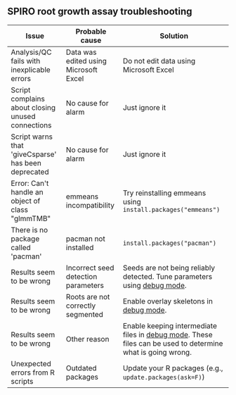 ## SPIRO root growth assay troubleshooting
| Issue                                                    | Probable cause       | Solution    | 
| ------------------------------------------------------------ | --------------- | ----------- | 
| Analysis/QC fails with inexplicable errors | Data was edited using Microsoft Excel | Do not edit data using Microsoft Excel |
| Script complains about closing unused connections | No cause for alarm | Just ignore it |
| Script warns that 'giveCsparse' has been deprecated | No cause for alarm | Just ignore it |
| Error: Can't handle an object of class "glmmTMB" | emmeans incompatibility | Try reinstalling emmeans using `install.packages("emmeans")` |
| There is no package called 'pacman' | pacman not installed | `install.packages("pacman")` |
| Results seem to be wrong | Incorrect seed detection parameters | Seeds are not being reliably detected. Tune parameters using [debug mode](https://github.com/jiaxuanleong/SPIRO.Assays#spiro-assay-debug-mode). |
| Results seem to be wrong | Roots are not correctly segmented | Enable overlay skeletons in [debug mode](https://github.com/jiaxuanleong/SPIRO.Assays#spiro-assay-debug-mode). |
| Results seem to be wrong | Other reason | Enable keeping intermediate files in [debug mode](https://github.com/jiaxuanleong/SPIRO.Assays#spiro-assay-debug-mode). These files can be used to determine what is going wrong. |
| Unexpected errors from R scripts | Outdated packages | Update your R packages (e.g., `update.packages(ask=F)`) |
